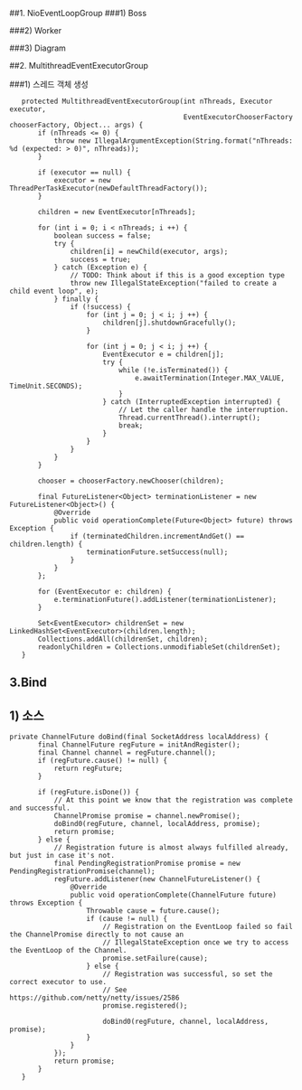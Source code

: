 
##1. NioEventLoopGroup
   ###1) Boss
   
   ###2) Worker
   
   ###3) Diagram
   
##2. MultithreadEventExecutorGroup

   ###1) 스레드 객체 생성
   
       protected MultithreadEventExecutorGroup(int nThreads, Executor executor,
                                               EventExecutorChooserFactory chooserFactory, Object... args) {
           if (nThreads <= 0) {
               throw new IllegalArgumentException(String.format("nThreads: %d (expected: > 0)", nThreads));
           }
   
           if (executor == null) {
               executor = new ThreadPerTaskExecutor(newDefaultThreadFactory());
           }
   
           children = new EventExecutor[nThreads];
   
           for (int i = 0; i < nThreads; i ++) {
               boolean success = false;
               try {
                   children[i] = newChild(executor, args);
                   success = true;
               } catch (Exception e) {
                   // TODO: Think about if this is a good exception type
                   throw new IllegalStateException("failed to create a child event loop", e);
               } finally {
                   if (!success) {
                       for (int j = 0; j < i; j ++) {
                           children[j].shutdownGracefully();
                       }
   
                       for (int j = 0; j < i; j ++) {
                           EventExecutor e = children[j];
                           try {
                               while (!e.isTerminated()) {
                                   e.awaitTermination(Integer.MAX_VALUE, TimeUnit.SECONDS);
                               }
                           } catch (InterruptedException interrupted) {
                               // Let the caller handle the interruption.
                               Thread.currentThread().interrupt();
                               break;
                           }
                       }
                   }
               }
           }
   
           chooser = chooserFactory.newChooser(children);
   
           final FutureListener<Object> terminationListener = new FutureListener<Object>() {
               @Override
               public void operationComplete(Future<Object> future) throws Exception {
                   if (terminatedChildren.incrementAndGet() == children.length) {
                       terminationFuture.setSuccess(null);
                   }
               }
           };
   
           for (EventExecutor e: children) {
               e.terminationFuture().addListener(terminationListener);
           }
   
           Set<EventExecutor> childrenSet = new LinkedHashSet<EventExecutor>(children.length);
           Collections.addAll(childrenSet, children);
           readonlyChildren = Collections.unmodifiableSet(childrenSet);
       }
       
       
       

## 3.Bind

  ## 1) 소스
   
    private ChannelFuture doBind(final SocketAddress localAddress) {
           final ChannelFuture regFuture = initAndRegister();
           final Channel channel = regFuture.channel();
           if (regFuture.cause() != null) {
               return regFuture;
           }
   
           if (regFuture.isDone()) {
               // At this point we know that the registration was complete and successful.
               ChannelPromise promise = channel.newPromise();
               doBind0(regFuture, channel, localAddress, promise);
               return promise;
           } else {
               // Registration future is almost always fulfilled already, but just in case it's not.
               final PendingRegistrationPromise promise = new PendingRegistrationPromise(channel);
               regFuture.addListener(new ChannelFutureListener() {
                   @Override
                   public void operationComplete(ChannelFuture future) throws Exception {
                       Throwable cause = future.cause();
                       if (cause != null) {
                           // Registration on the EventLoop failed so fail the ChannelPromise directly to not cause an
                           // IllegalStateException once we try to access the EventLoop of the Channel.
                           promise.setFailure(cause);
                       } else {
                           // Registration was successful, so set the correct executor to use.
                           // See https://github.com/netty/netty/issues/2586
                           promise.registered();
   
                           doBind0(regFuture, channel, localAddress, promise);
                       }
                   }
               });
               return promise;
           }
       }
       
       
   